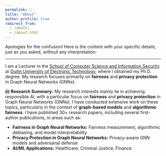 ```yaml
---
permalink: /
title: "About"
author_profile: true
redirect_from:
  - /about/
  - /about.html
---
```




Apologies for the confusion! Here is the content with your specific details, just as you asked, without any interpretation:

---

I am a Lecturer in the [School of Computer Science and Information Security](http://www.gdufe.edu.cn/) at [Guilin University of Electronic Technology](http://www.gdufe.edu.cn/), where I obtained my Ph.D. degree. My research focuses primarily on **fairness** and **privacy protection** in Graph Neural Networks (GNNs).


**(i) Research Summary:** My research interests mainly lie in achieving responsible AI, with a particular focus on **fairness** and **privacy protection** in Graph Neural Networks (GNNs). I have conducted extensive work on these topics, particularly in the context of **graph-based models** and **algorithmic fairness**. I have published 30+ research papers, including several first-author publications, in areas such as:

* **Fairness in Graph Neural Networks:** Fairness measurement, algorithmic debiasing, and model interpretability  
* **Privacy Protection in Graph Neural Networks:** Privacy-aware GNN models and adversarial defense  
* **AI/ML Applications:** Healthcare; Criminal Justice; Finance




